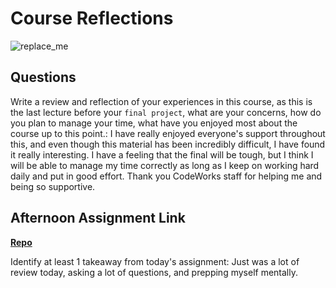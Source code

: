 # Course Reflections

![replace_me](https://codeworks.blob.core.windows.net/public/assets/img/illustrations/placeholder.svg)

## Questions

Write a review and reflection of your experiences in this course, as this is the last lecture before your `final project`, what are your concerns, how do you plan to manage your time, what have you enjoyed most about the course up to this point.: I have really enjoyed everyone's support throughout this, and even though this material has been incredibly difficult, I have found it really interesting. I have a feeling that the final will be tough, but I think I will be able to manage my time correctly as long as I keep on working hard daily and put in good effort. Thank you CodeWorks staff for helping me and being so supportive.

## Afternoon Assignment Link

**[Repo](https://github.com/LucasPlummer/AllSpice)**

Identify at least 1 takeaway from today's assignment: Just was a lot of review today, asking a lot of questions, and prepping myself mentally.
